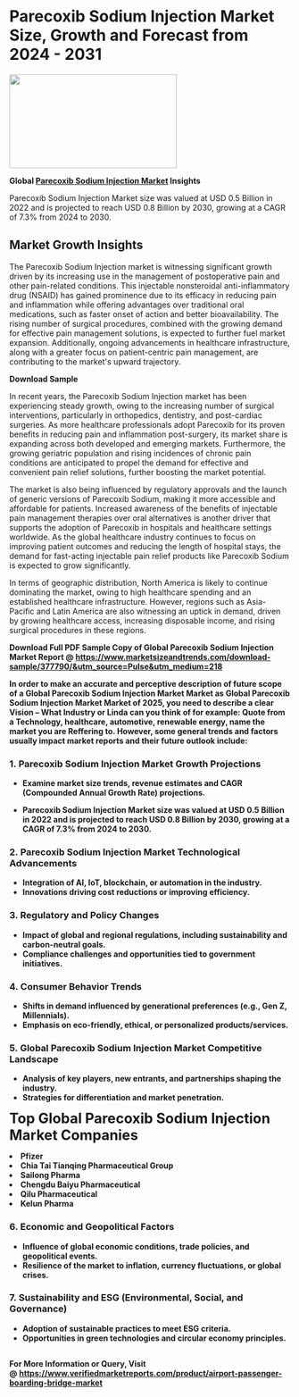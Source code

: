 <H1>Parecoxib Sodium Injection Market Size, Growth and Forecast from 2024 - 2031</H1><img class="aligncenter size-medium wp-image-584254" src="https://thirdeyenews.in/wp-content/uploads/2024/09/Global-Market-Research-300x168.jpeg" alt="" width="300" height="168" /><p><strong>Global&nbsp;<a href="https://www.marketsizeandtrends.com/download-sample/377790/&amp;utm_source=Pulse&amp;utm_medium=218">Parecoxib Sodium Injection Market</a> Insights</strong></p><p>Parecoxib Sodium Injection Market size was valued at USD 0.5 Billion in 2022 and is projected to reach USD 0.8 Billion by 2030, growing at a CAGR of 7.3% from 2024 to 2030.</p><p><h2>Market Growth Insights</h2> <p>The Parecoxib Sodium Injection market is witnessing significant growth driven by its increasing use in the management of postoperative pain and other pain-related conditions. This injectable nonsteroidal anti-inflammatory drug (NSAID) has gained prominence due to its efficacy in reducing pain and inflammation while offering advantages over traditional oral medications, such as faster onset of action and better bioavailability. The rising number of surgical procedures, combined with the growing demand for effective pain management solutions, is expected to further fuel market expansion. Additionally, ongoing advancements in healthcare infrastructure, along with a greater focus on patient-centric pain management, are contributing to the market's upward trajectory.</p> <p><strong>Download Sample</strong></p> <p>In recent years, the Parecoxib Sodium Injection market has been experiencing steady growth, owing to the increasing number of surgical interventions, particularly in orthopedics, dentistry, and post-cardiac surgeries. As more healthcare professionals adopt Parecoxib for its proven benefits in reducing pain and inflammation post-surgery, its market share is expanding across both developed and emerging markets. Furthermore, the growing geriatric population and rising incidences of chronic pain conditions are anticipated to propel the demand for effective and convenient pain relief solutions, further boosting the market potential.</p> <p>The market is also being influenced by regulatory approvals and the launch of generic versions of Parecoxib Sodium, making it more accessible and affordable for patients. Increased awareness of the benefits of injectable pain management therapies over oral alternatives is another driver that supports the adoption of Parecoxib in hospitals and healthcare settings worldwide. As the global healthcare industry continues to focus on improving patient outcomes and reducing the length of hospital stays, the demand for fast-acting injectable pain relief products like Parecoxib Sodium is expected to grow significantly.</p> <p>In terms of geographic distribution, North America is likely to continue dominating the market, owing to high healthcare spending and an established healthcare infrastructure. However, regions such as Asia-Pacific and Latin America are also witnessing an uptick in demand, driven by growing healthcare access, increasing disposable income, and rising surgical procedures in these regions.</p> <p><strong></p><p><span class=""><strong>Download Full PDF Sample Copy of Global Parecoxib Sodium Injection Market Report</strong> @ <a href="https://www.marketsizeandtrends.com/download-sample/377790/&amp;utm_source=Pulse&amp;utm_medium=218" target="_blank">https://www.marketsizeandtrends.com/download-sample/377790/&amp;utm_source=Pulse&amp;utm_medium=218</a></span></p><p>In order to make an accurate and perceptive description of future scope of a Global&nbsp;Parecoxib Sodium Injection Market Market as Global&nbsp;Parecoxib Sodium Injection Market Market of 2025, you need to describe a clear Vision &ndash; What Industry or Linda can you think of for example: Quote from a Technology, healthcare, automotive, renewable energy, name the market you are Reffering to. However, some general trends and factors usually impact market reports and their future outlook include:</p><h3>1.&nbsp;<strong>Parecoxib Sodium Injection Market Growth Projections</strong></h3><ul><li>Examine market size trends, revenue estimates and CAGR (Compounded Annual Growth Rate) projections.</li><li><p>Parecoxib Sodium Injection Market size was valued at USD 0.5 Billion in 2022 and is projected to reach USD 0.8 Billion by 2030, growing at a CAGR of 7.3% from 2024 to 2030.</p></li></ul><h3>2.&nbsp;<strong>Parecoxib Sodium Injection Market Technological Advancements</strong></h3><ul><li>Integration of AI, IoT, blockchain, or automation in the industry.</li><li>Innovations driving cost reductions or improving efficiency.</li></ul><h3>3.&nbsp;<strong>Regulatory and Policy Changes</strong></h3><ul><li>Impact of global and regional regulations, including sustainability and carbon-neutral goals.</li><li>Compliance challenges and opportunities tied to government initiatives.</li></ul><h3>4.&nbsp;<strong>Consumer Behavior Trends</strong></h3><ul><li>Shifts in demand influenced by generational preferences (e.g., Gen Z, Millennials).</li><li>Emphasis on eco-friendly, ethical, or personalized products/services.</li></ul><h3>5.&nbsp;<strong>Global Parecoxib Sodium Injection Market Competitive Landscape</strong></h3><ul><li>Analysis of key players, new entrants, and partnerships shaping the industry.</li><li>Strategies for differentiation and market penetration.</li></ul><p data-pm-slice="1 1 []"><span style="color: inherit; font-family: inherit; font-size: 25px;">Top Global Parecoxib Sodium Injection Market Companies</span></p><div class="" data-test-id=""><p><li>Pfizer</li><li> Chia Tai Tianqing Pharmaceutical Group</li><li> Sailong Pharma</li><li> Chengdu Baiyu Pharmaceutical</li><li> Qilu Pharmaceutical</li><li> Kelun Pharma</li></p></div><h3>6.&nbsp;<strong>Economic and Geopolitical Factors</strong></h3><ul><li>Influence of global economic conditions, trade policies, and geopolitical events.</li><li>Resilience of the market to inflation, currency fluctuations, or global crises.</li></ul><h3>7.&nbsp;<strong>Sustainability and ESG (Environmental, Social, and Governance)</strong></h3><ul><li>Adoption of sustainable practices to meet ESG criteria.</li><li>Opportunities in green technologies and circular economy principles.</li></ul><h2><strong style="font-size: 14px;">For More Information or Query, Visit @&nbsp;</strong><a style="background-color: #ffffff; font-size: 14px;" href="https://www.marketsizeandtrends.com/report/parecoxib-sodium-injection-market/" target="_blank">https://www.verifiedmarketreports.com/product/airport-passenger-boarding-bridge-market</a></h2>
